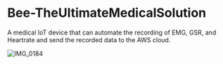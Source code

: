 # Bee-TheUltimateMedicalSolution
A medical IoT device that can automate the recording of EMG, GSR, and Heartrate and send the recorded data to the AWS cloud.

![IMG_0184](https://user-images.githubusercontent.com/46200816/112052319-5cb1ac80-8b29-11eb-98eb-c3920f20ba59.png)

